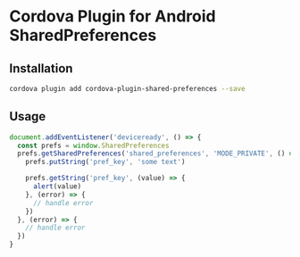 Cordova Plugin for Android SharedPreferences
============================================

## Installation

```bash
cordova plugin add cordova-plugin-shared-preferences --save
```

## Usage

```javascript
document.addEventListener('deviceready', () => {
  const prefs = window.SharedPreferences
  prefs.getSharedPreferences('shared_preferences', 'MODE_PRIVATE', () => {
    prefs.putString('pref_key', 'some text')

    prefs.getString('pref_key', (value) => {
      alert(value)
    }, (error) => {
      // handle error
    })
  }, (error) => {
    // handle error
  })
}
```
